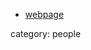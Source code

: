 
* [webpage](http://www.brandeis.edu/departments/physics/people/faculty/gris.html)

category: people
